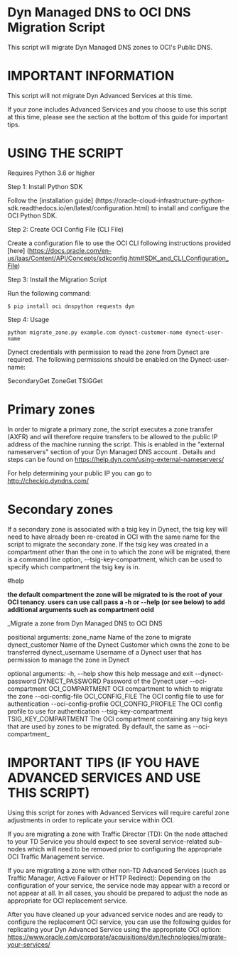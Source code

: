 # Dyn Managed DNS to OCI DNS Migration Script

This script will migrate Dyn Managed DNS zones to OCI's Public DNS.

# IMPORTANT INFORMATION

This script will not migrate Dyn Advanced Services at this time.

If your zone includes Advanced Services and you choose to use this script at this time, please see the
section at the bottom of this guide for important tips.

# USING THE SCRIPT

Requires Python 3.6 or higher

Step 1: Install Python SDK

Follow the [installation guide] (https://oracle-cloud-infrastructure-python-
sdk.readthedocs.io/en/latest/configuration.html) to install and configure the OCI Python SDK.

Step 2: Create OCI Config File (CLI File)

Create a configuration file to use the OCI CLI following instructions provided [here] (https://docs.oracle.com/en-us/iaas/Content/API/Concepts/sdkconfig.htm#SDK_and_CLI_Configuration_File)

Step 3: Install the Migration Script

Run the following command:

`$ pip install oci dnspython requests dyn`

Step 4: Usage

`python migrate_zone.py example.com dynect-customer-name dynect-user-name`

Dynect credentials with permission to read the zone from Dynect are required. The following permissions should be enabled on the Dynect-user-name:

SecondaryGet
ZoneGet
TSIGGet

# Primary zones

In order to migrate a primary zone, the script executes a zone transfer (AXFR) and will therefore require transfers to be allowed to the public IP address of the machine running the script. This is enabled in the "external nameservers" section of your Dyn Managed DNS account . Details and steps can be found on https://help.dyn.com/using-external-nameservers/

For help determining your public IP you can go to http://checkip.dyndns.com/


# Secondary zones

If a secondary zone is associated with a tsig key in Dynect, the tsig key will need to have already been re-created in OCI with the same name for the script to migrate the secondary zone. If the tsig key was created in a compartment other than the one in to which the zone will be migrated, there is a command line option, --tsig-key-compartment, which can be used to specify which compartment the tsig key is in.

#help

**the default compartment the zone will be migrated to is the root of your OCI tenancy. users can use call pass a -h or --help (or see below) to add additional arguments such as compartment ocid**


_Migrate a zone from Dyn Managed DNS to OCI DNS

positional arguments:
  zone_name             Name of the zone to migrate
  dynect_customer       Name of the Dynect Customer which owns the zone to be
                        transferred
  dynect_username       Username of a Dynect user that has permission to
                        manage the zone in Dynect

optional arguments:
  -h, --help            show this help message and exit
  --dynect-password DYNECT_PASSWORD
                        Password of the Dynect user
  --oci-compartment OCI_COMPARTMENT
                        OCI compartment to which to migrate the zone
  --oci-config-file OCI_CONFIG_FILE
                        The OCI config file to use for authentication
  --oci-config-profile OCI_CONFIG_PROFILE
                        The OCI config profile to use for authentication
  --tsig-key-compartment TSIG_KEY_COMPARTMENT
                        The OCI compartment containing any tsig keys that are
                        used by zones to be migrated. By default, the same as
                        --oci-compartment_

# IMPORTANT TIPS (IF YOU HAVE ADVANCED SERVICES AND USE THIS SCRIPT)

Using this script for zones with Advanced Services will require careful zone adjustments in order to replicate your service within OCI.

If you are migrating a zone with Traffic Director (TD): On the node attached to your TD Service
you should expect to see several service-related sub-nodes which will need to be removed
prior to configuring the appropriate OCI Traffic Management service.

If you are migrating a zone with other non-TD Advanced Services (such as Traffic Manager,
Active Failover or HTTP Redirect):  Depending on the configuration of your service, the service
node may appear with a record or not appear at all.  In all cases, you should be prepared to
adjust the node as appropriate for OCI replacement service.

After you have cleaned up your advanced service nodes and are ready to configure the replacement
OCI service, you can use the following guides for replicating your Dyn Advanced Service using the
appropriate OCI option: https://www.oracle.com/corporate/acquisitions/dyn/technologies/migrate-your-services/

